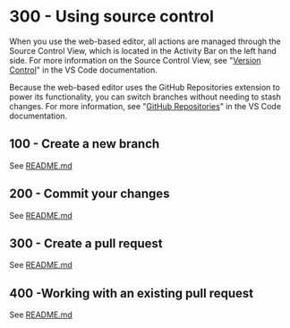 # 300 - Using source control

When you use the web-based editor, all actions are managed through the Source Control View, which is located in the Activity Bar on the left hand side. For more information on the Source Control View, see "[Version Control](https://code.visualstudio.com/docs/editor/versioncontrol)" in the VS Code documentation.

Because the web-based editor uses the GitHub Repositories extension to power its functionality, you can switch branches without needing to stash changes. For more information, see "[GitHub Repositories](https://code.visualstudio.com/docs/editor/github#_github-repositories-extension)" in the VS Code documentation.

## 100 - Create a new branch

See [README.md](./100/README.md)

## 200 - Commit your changes

See [README.md](./200/README.md)

## 300 - Create a pull request

See [README.md](./300/README.md)

## 400 -Working with an existing pull request

See [README.md](./400/README.md)